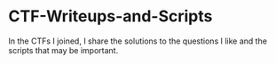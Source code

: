 # CTF-Writeups-and-Scripts
In the CTFs I joined, I share the solutions to the questions I like and the scripts that may be important.
